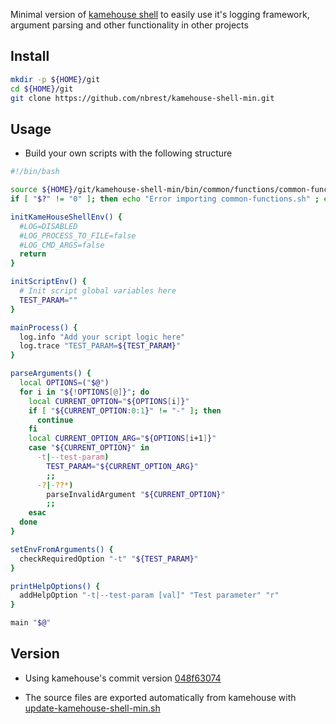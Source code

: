 Minimal version of [kamehouse shell](https://github.com/nbrest/kamehouse/tree/dev/kamehouse-shell) to easily use it's logging framework, argument parsing and other functionality in other projects

## Install
```sh
mkdir -p ${HOME}/git
cd ${HOME}/git
git clone https://github.com/nbrest/kamehouse-shell-min.git
```

## Usage

- Build your own scripts with the following structure

```sh
#!/bin/bash

source ${HOME}/git/kamehouse-shell-min/bin/common/functions/common-functions.sh
if [ "$?" != "0" ]; then echo "Error importing common-functions.sh" ; exit 99 ; fi

initKameHouseShellEnv() {
  #LOG=DISABLED
  #LOG_PROCESS_TO_FILE=false
  #LOG_CMD_ARGS=false
  return
}

initScriptEnv() {
  # Init script global variables here
  TEST_PARAM=""
}

mainProcess() {
  log.info "Add your script logic here"
  log.trace "TEST_PARAM=${TEST_PARAM}"
}

parseArguments() {
  local OPTIONS=("$@")
  for i in "${!OPTIONS[@]}"; do
    local CURRENT_OPTION="${OPTIONS[i]}"
    if [ "${CURRENT_OPTION:0:1}" != "-" ]; then
      continue
    fi
    local CURRENT_OPTION_ARG="${OPTIONS[i+1]}"
    case "${CURRENT_OPTION}" in
      -t|--test-param)
        TEST_PARAM="${CURRENT_OPTION_ARG}"
        ;;
      -?|-??*)
        parseInvalidArgument "${CURRENT_OPTION}"
        ;;        
    esac
  done    
}

setEnvFromArguments() {
  checkRequiredOption "-t" "${TEST_PARAM}" 
}

printHelpOptions() {
  addHelpOption "-t|--test-param [val]" "Test parameter" "r"
}

main "$@"
```

## Version

- Using kamehouse's commit version [048f63074](https://github.com/nbrest/kamehouse/tree/048f63074)

- The source files are exported automatically from kamehouse with [update-kamehouse-shell-min.sh](https://github.com/nbrest/kamehouse/blob/dev/kamehouse-shell/bin/kamehouse-shell-min/update-kamehouse-shell-min.sh)
